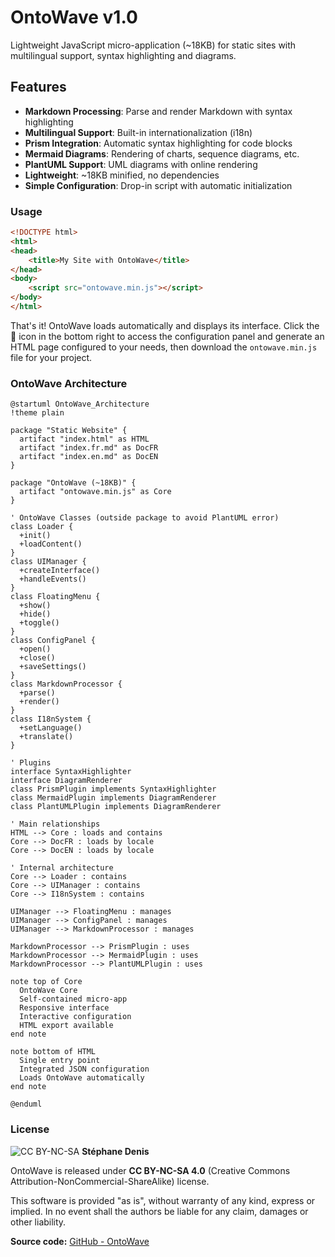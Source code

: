 # OntoWave v1.0

Lightweight JavaScript micro-application (~18KB) for static sites with multilingual support, syntax highlighting and diagrams.

## Features

- **Markdown Processing**: Parse and render Markdown with syntax highlighting
- **Multilingual Support**: Built-in internationalization (i18n)
- **Prism Integration**: Automatic syntax highlighting for code blocks
- **Mermaid Diagrams**: Rendering of charts, sequence diagrams, etc.
- **PlantUML Support**: UML diagrams with online rendering
- **Lightweight**: ~18KB minified, no dependencies
- **Simple Configuration**: Drop-in script with automatic initialization

### Usage

```html
<!DOCTYPE html>
<html>
<head>
    <title>My Site with OntoWave</title>
</head>
<body>
    <script src="ontowave.min.js"></script>
</body>
</html>
```

That's it! OntoWave loads automatically and displays its interface. Click the 🌊 icon in the bottom right to access the configuration panel and generate an HTML page configured to your needs, then download the `ontowave.min.js` file for your project.

### OntoWave Architecture

```plantuml
@startuml OntoWave_Architecture
!theme plain

package "Static Website" {
  artifact "index.html" as HTML
  artifact "index.fr.md" as DocFR
  artifact "index.en.md" as DocEN
}

package "OntoWave (~18KB)" {
  artifact "ontowave.min.js" as Core
}

' OntoWave Classes (outside package to avoid PlantUML error)
class Loader {
  +init()
  +loadContent()
}
class UIManager {
  +createInterface()
  +handleEvents()
}
class FloatingMenu {
  +show()
  +hide()
  +toggle()
}
class ConfigPanel {
  +open()
  +close()
  +saveSettings()
}
class MarkdownProcessor {
  +parse()
  +render()
}
class I18nSystem {
  +setLanguage()
  +translate()
}

' Plugins
interface SyntaxHighlighter
interface DiagramRenderer
class PrismPlugin implements SyntaxHighlighter
class MermaidPlugin implements DiagramRenderer  
class PlantUMLPlugin implements DiagramRenderer

' Main relationships
HTML --> Core : loads and contains
Core --> DocFR : loads by locale
Core --> DocEN : loads by locale

' Internal architecture
Core --> Loader : contains
Core --> UIManager : contains
Core --> I18nSystem : contains

UIManager --> FloatingMenu : manages
UIManager --> ConfigPanel : manages
UIManager --> MarkdownProcessor : manages

MarkdownProcessor --> PrismPlugin : uses
MarkdownProcessor --> MermaidPlugin : uses  
MarkdownProcessor --> PlantUMLPlugin : uses

note top of Core
  OntoWave Core
  Self-contained micro-app
  Responsive interface
  Interactive configuration
  HTML export available
end note

note bottom of HTML
  Single entry point
  Integrated JSON configuration
  Loads OntoWave automatically
end note

@enduml
```

### License

![CC BY-NC-SA](https://i.creativecommons.org/l/by-nc-sa/4.0/88x31.png) **Stéphane Denis**

OntoWave is released under **CC BY-NC-SA 4.0** (Creative Commons Attribution-NonCommercial-ShareAlike) license.

This software is provided "as is", without warranty of any kind, express or implied. In no event shall the authors be liable for any claim, damages or other liability.

**Source code:** [GitHub - OntoWave](https://github.com/stephanedenis/OntoWave)
